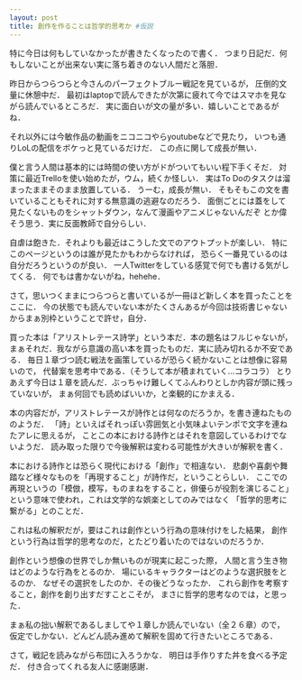 ```yaml
---
layout: post
title: 創作を作ることは哲学的思考か #仮説
---
```


特に今日は何もしていなかったが書きたくなったので書く．
つまり日記だ．何もしないことが出来ない実に落ち着きのない人間だと落胆．

昨日からつらつらと今さんのパーフェクトブルー戦記を見ているが，
圧倒的文量に休憩中だ．
最初はlaptopで読んできたが次第に疲れて今ではスマホを見ながら読んでいるところだ．
実に面白いが文の量が多い．嬉しいことであるがね．

それ以外には今敏作品の動画をニコニコやらyoutubeなどで見たり，
いつも通りLoLの配信をボケっと見ているだけだ．
この点に関して成長が無い．

僕と言う人間は基本的には時間の使い方がドがついてもいい程下手くそだ．
対策に最近Trelloを使い始めたが，ウム，続くか怪しい．
実はTo Doのタスクは溜まったままそのまま放置している．
うーむ，成長が無い．
そもそもこの文を書いていることもそれに対する無意識の逃避なのだろう．
面倒ごとには蓋をして見たくないものをシャットダウン，なんて漫画やアニメじゃないんだぞ 
とか偉そう思う．実に反面教師で自分らしい．

自虐は飽きた．それよりも最近はこうした文でのアウトプットが楽しい．
特にこのページというのは誰が見たかもわからなければ，
恐らく一番見ているのは自分だろうというのが良い．
一人Twitterをしている感覚で何でも書ける気がしてくる．
何でもは書かないがね，hehehe．

さて，思いつくままにつらつらと書いているが一冊ほど新しく本を買ったことをここに．
今の状態でも読んでいない本がたくさんあるが今回は技術書じゃないからまぁ別枠ということで許せ，自分．

買った本は「アリストレテース詩学」という本だ．本の題名はフルじゃないが，
まぁそれだ．我ながら意識の高い本を買ったものだ．実に読み切れるか不安である．
毎日１章づつ読む戦法を画策しているが恐らく続かないことは想像に容易いので，
代替案を思考中である．（そうして本が積まれていく…コラコラ）
とりあえず今日は１章を読んだ．ぶっちゃけ難しくてふんわりとしか内容が頭に残っていないが，
まぁ何回でも読めばいいか，と楽観的にかまえる．

本の内容だが，アリストレテースが詩作とは何なのだろうか，を書き連ねたもののようだ．
「詩」といえばそれっぽい雰囲気と小気味よいテンポで文字を連ねたアレに思えるが，
ことこの本における詩作とはそれを意図しているわけでないようだ．
読み取った限りで今後解釈は変わる可能性が大きいが解釈を書く．

本における詩作とは恐らく現代における「創作」で相違ない．
悲劇や喜劇や舞踏など様々なものを「再現すること」が詩作だ，ということらしい．
ここでの再現というの「模倣，模写，ものまねをすること，俳優らが役割を演じること」
という意味で使われ，これは文学的な娯楽としてのみではなく
「哲学的思考に繋がる」とのことだ．

これは私の解釈だが，要はこれは創作という行為の意味付けをした結果，
創作という行為は哲学的思考なのだ，とたどり着いたのではないのだろうか．

創作という想像の世界でしか無いものが現実に起こった際，
人間と言う生き物はどのような行為をとるのか．
場にいるキャラクターはどのような選択肢をとるのか．
なぜその選択をしたのか．その後どうなったか．
これら創作を考察すること，創作を創り出すだすことこそが，
まさに哲学的思考なのでは，と思った．

まぁ私の拙い解釈であるしましてや１章しか読んでいない（全２６章）ので，
仮定でしかない．どんどん読み進めて解釈を固めて行きたいところである．

さて，戦記を読みながら布団に入ろうかな．
明日は手作りすた丼を食べる予定だ．
付き合ってくれる友人に感謝感謝．
